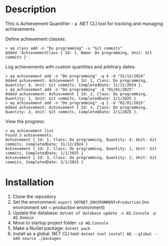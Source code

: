# Description

This is Achievement Quantifier - a .NET CLI tool for tracking and managing achievements.

Define achievement classes:

```shell
> aq class add -n "Do programming" -u "Git commits"
Added 'AchievementClass { Id: 1, Name: Do programming, Unit: Git commits }'.
```

Log achievements with custom quantities and arbitrary dates:

```shell
> aq achievement add -n "Do programming" -q 4 -d "31/12/2024"
Added achievement: Achievement { Id: 1, Class: Do programming, Quantity: 4, Unit: Git commits, CompletedDate: 31/12/2024 }.
> aq achievement add -n "Do programming" -d "01/01/2025" 
Added achievement: Achievement { Id: 2, Class: Do programming, Quantity: 1, Unit: Git commits, CompletedDate: 1/1/2025 }.
> aq achievement add -n "Do programming" -q 2 -d "02/01/2025"
Added achievement: Achievement { Id: 3, Class: Do programming, Quantity: 2, Unit: Git commits, CompletedDate: 2/1/2025 }.
```

View the progress:

```shell
> aq achievement list
Found 3 achievements.
Achievement { Id: 1, Class: Do programming, Quantity: 4, Unit: Git commits, CompletedDate: 31/12/2024 }
Achievement { Id: 2, Class: Do programming, Quantity: 1, Unit: Git commits, CompletedDate: 1/1/2025 }
Achievement { Id: 3, Class: Do programming, Quantity: 2, Unit: Git commits, CompletedDate: 2/1/2025 }
```
# Installation

1. Clone the repository
2. Set the environment: `export DOTNET_ENVIRONMENT=Production` (no environment set = production environment)
3. Update the database: `dotnet ef database update -s AQ.Console -p AQ.Domain`
4. Move to startup project folder: `cd AQ.Console`
5. Make a NuGet package: `dotnet pack`
6. Install as a global .NET CLI tool: `dotnet tool install AQ --global --add-source ./packages`
